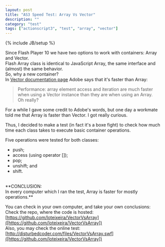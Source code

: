 ```yaml
---
layout: post
title: "AS3 Speed Test: Array Vs Vector"
description: ""
category: "test" 
tags: ["actionscript3", "test", "array", "vector"]
---
```

{% include JB/setup %}

Since Flash Player 10 we have two options to work with containers: Array and Vector.<br>
Flash Array class is identical to JavaScript Array, the same interface and (almost) the same behavior.<br>
So, why a new container?<br>
In [Vector documentation page](http://help.adobe.com/en_US/FlashPlatform/reference/actionscript/3/Vector.html) Adobe says that it's faster than Array:<br>
> Performance: array element access and iteration are much faster when using a Vector instance than they are when using an Array.<br>
Oh really?<br>

For a while I gave some credit to Adobe's words, but one day a workmate told me that Array is faster than Vector. I got really curious.<br>

Thus, I decided to make a test (in fact it's a boxe fight) to check how much time each class takes to execute basic container operations.<br>

Five operations were tested for both classes:
* push;
* access (using operator []);
* pop;
* unshift; and
* shift.
<br>
**CONCLUSION:<br>In every computer which I ran the test, Array is faster for mostly operations.**<br>

You can check in your own computer, and take your own conclusions:<br>
Check the repo, where the code is hosted: [https://github.com/loteixeira/VectorVsArray]([https://github.com/loteixeira/VectorVsArray])<br>
Also, you may check the online test: [http://disturbedcoder.com/files/VectorVsArray.swf]([https://github.com/loteixeira/VectorVsArray])